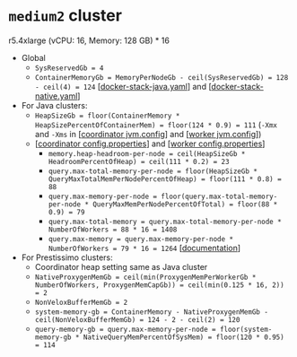 # `medium2` cluster
r5.4xlarge (vCPU: 16, Memory: 128 GB) * 16

* Global
  * `SysReservedGb = 4`
  * `ContainerMemoryGb = MemoryPerNodeGb - ceil(SysReservedGb) = 128 - ceil(4) = 124` [[docker-stack-java.yaml](docker-stack-java.yaml)] and [[docker-stack-native.yaml](docker-stack-native.yaml)]
* For Java clusters:
  * `HeapSizeGb = floor(ContainerMemory * HeapSizePercentOfContainerMem) = floor(124 * 0.9) = 111` (`-Xmx` and `-Xms` in [[coordinator jvm.config](coordinator/jvm.config)] and [[worker jvm.config](workers/jvm.config)])
  * [[coordinator config.properties](coordinator/config.properties)] and [[worker config.properties](worker/config.properties)]
    * `memory.heap-headroom-per-node = ceil(HeapSizeGb * HeadroomPercentOfHeap) = ceil(111 * 0.2) = 23`
    * `query.max-total-memory-per-node = floor(HeapSizeGb * QueryMaxTotalMemPerNodePercentOfHeap) = floor(111 * 0.8) = 88`
    * `query.max-memory-per-node = floor(query.max-total-memory-per-node * QueryMaxMemPerNodePercentOfTotal) = floor(88 * 0.9) = 79`
    * `query.max-total-memory = query.max-total-memory-per-node * NumberOfWorkers = 88 * 16 = 1408`
    * `query.max-memory = query.max-memory-per-node * NumberOfWorkers = 79 * 16 = 1264` [[documentation](https://prestodb.io/docs/current/admin/properties.html#memory-management-properties)]
* For Prestissimo clusters:
  * Coordinator heap setting same as Java cluster
  * `NativeProxygenMemGb = ceil(min(ProxygenMemPerWorkerGb * NumberOfWorkers, ProxygenMemCapGb)) = ceil(min(0.125 * 16, 2)) = 2`
  * `NonVeloxBufferMemGb = 2`
  * `system-memory-gb = ContainerMemory - NativeProxygenMemGb - ceil(NonVeloxBufferMemGb) = 124 - 2 - ceil(2) = 120`
  * `query-memory-gb = query.max-memory-per-node = floor(system-memory-gb * NativeQueryMemPercentOfSysMem) = floor(120 * 0.95) = 114`
